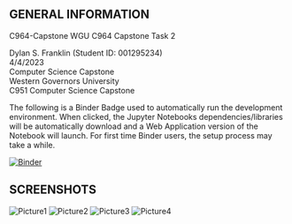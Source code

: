 ## GENERAL INFORMATION ##

C964-Capstone
WGU C964 Capstone Task 2

Dylan S. Franklin (Student ID: 001295234)   
4/4/2023    
Computer Science Capstone   
Western Governors University  
C951 Computer Science Capstone  

The following is a Binder Badge used to automatically run the development environment. When clicked, the Jupyter Notebooks dependencies/libraries will be automatically download and a Web Application version of the Notebook will launch. For first time Binder users, the setup process may take a while. 

[![Binder](https://mybinder.org/badge_logo.svg)](https://mybinder.org/v2/gh/Xenonous/C964-Capstone/main?labpath=WGU-C964-ComputerScienceCapstoneFinal.ipynb)

## SCREENSHOTS ##
![Picture1](https://github.com/Xenonous/Predictive-Analytic-Model/assets/112530437/fcb2a575-60fc-4143-96fc-eb14d70a0e82)
![Picture2](https://github.com/Xenonous/Predictive-Analytic-Model/assets/112530437/4b0d2667-3a35-4434-a514-3aee6b67de19)
![Picture3](https://github.com/Xenonous/Predictive-Analytic-Model/assets/112530437/dd686fba-a279-47b1-b59c-93745899634b)
![Picture4](https://github.com/Xenonous/Predictive-Analytic-Model/assets/112530437/7c94889e-c897-4bd1-a021-14b07e3d9f55)
